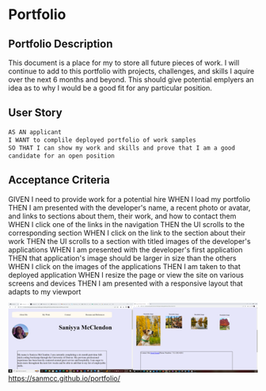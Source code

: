 # **Portfolio**

## Portfolio Description
This document is a place for my to store all future pieces of work. I will continue to add to this portfolio with projects, challenges, and skills I aquire over the next 6 months and beyond. 
This should give potential emplyers an idea as to why I would be a good fit for any particular position.

## User Story

```
AS AN applicant 
I WANT to complile deployed portfolio of work samples
SO THAT I can show my work and skills and prove that I am a good candidate for an open position
```


## Acceptance Criteria

GIVEN I need to provide work for a potential hire
WHEN I load my portfolio
THEN I am presented with the developer's name, a recent photo or avatar, and links to sections about them, their work, and how to contact them
WHEN I click one of the links in the navigation
THEN the UI scrolls to the corresponding section
WHEN I click on the link to the section about their work
THEN the UI scrolls to a section with titled images of the developer's applications
WHEN I am presented with the developer's first application
THEN that application's image should be larger in size than the others
WHEN I click on the images of the applications
THEN I am taken to that deployed application
WHEN I resize the page or view the site on various screens and devices
THEN I am presented with a responsive layout that adapts to my viewport

![alt text](./Assets/Screenshot%20(6).png)
https://sanmcc.github.io/portfolio/
